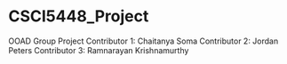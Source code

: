 # CSCI5448_Project
OOAD Group Project
Contributor 1: Chaitanya Soma
Contributor 2: Jordan Peters
Contributor 3: Ramnarayan Krishnamurthy
